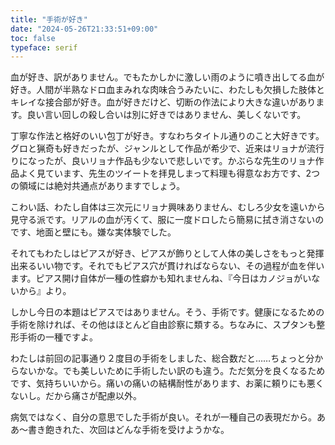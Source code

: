 ```yaml
---
title: "手術が好き"
date: "2024-05-26T21:33:51+09:00"
toc: false
typeface: serif
---
```

血が好き、訳がありません。でもたかしかに激しい雨のように噴き出してる血が好き。人間が半熟なドロ血まみれな肉味合うみたいに、わたしも欠損した肢体とキレイな接合部が好き。血が好きだけど、切断の作法により大きな違いがあります。良い言い回しの殺し合いは別に好きではありません、美しくないです。

丁寧な作法と格好のいい包丁が好き。すなわちタイトル通りのこと大好きです。グロと猟奇も好きだったが、ジャンルとして作品が希少で、近来はリョナが流行りになったが、良いリョナ作品も少ないで悲しいです。かぶらな先生のリョナ作品よく見ています、先生のツイートを拝見しまって料理も得意なお方です、2つの領域には絶対共通点がありますでしょう。

こわい話、わたし自体は三次元にリョナ興味ありません、むしろ少女を遠いから見守る派です。リアルの血が汚くて、服に一度ドロしたら簡易に拭き消さないのです、地面と壁にも。嫌な実体験でした。

それてもわたしはピアスが好き、ピアスが飾りとして人体の美しさをもっと発揮出来るいい物です。それでもピアス穴が貫ければならない、その過程が血を伴います。ピアス開け自体が一種の性癖かも知れませんね、『今日はカノジョがいないから』より。

しかし今日の本題はピアスではありません。そう、手術です。健康になるための手術を除ければ、その他はほとんど自由診察に類する。ちなみに、スプタンも整形手術の一種ですよ。

わたしは前回の記事通り２度目の手術をしました、総合数だと……ちょっと分からないかな。でも美しいために手術したい訳のも違う。ただ気分を良くなるためです、気持ちいいから。痛いの痛いの結構耐性があります、お薬に頼りにも悪くないし。だから痛さが配慮以外。

病気ではなく、自分の意思でした手術が良い。それが一種自己の表現だから。ああ〜書き飽きれた、次回はどんな手術を受けようかな。


